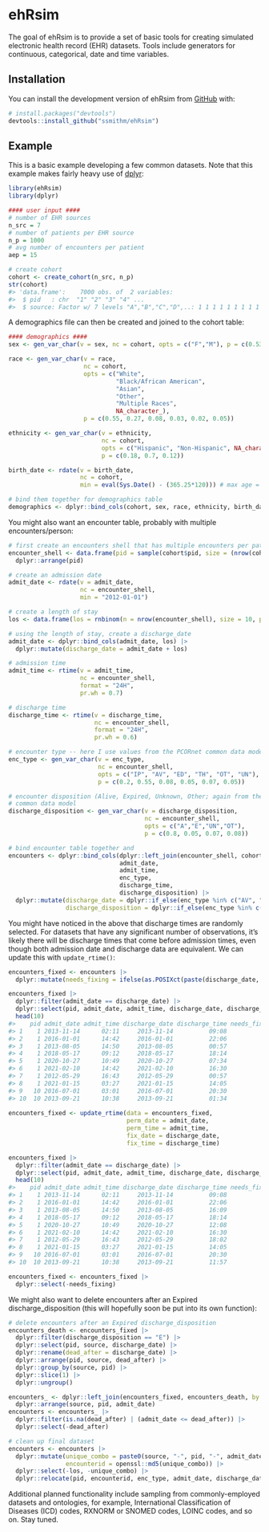 
<!-- README.md is generated from README.Rmd. Please edit that file -->

# ehRsim

<!-- badges: start -->
<!-- badges: end -->

The goal of ehRsim is to provide a set of basic tools for creating
simulated electronic health record (EHR) datasets. Tools include
generators for continuous, categorical, date and time variables.

## Installation

You can install the development version of ehRsim from
[GitHub](https://github.com/) with:

``` r
# install.packages("devtools")
devtools::install_github("ssmithm/ehRsim")
```

## Example

This is a basic example developing a few common datasets. Note that this
example makes fairly heavy use of [dplyr](https://dplyr.tidyverse.org/):

``` r
library(ehRsim)
library(dplyr)

#### user input ####
# number of EHR sources
n_src = 7
# number of patients per EHR source
n_p = 1000
# avg number of encounters per patient
aep = 15

# create cohort
cohort <- create_cohort(n_src, n_p)
str(cohort)
#> 'data.frame':    7000 obs. of  2 variables:
#>  $ pid   : chr  "1" "2" "3" "4" ...
#>  $ source: Factor w/ 7 levels "A","B","C","D",..: 1 1 1 1 1 1 1 1 1 1 ...
```

A demographics file can then be created and joined to the cohort table:

``` r
#### demographics ####
sex <- gen_var_char(v = sex, nc = cohort, opts = c("F","M"), p = c(0.53, 0.47))

race <- gen_var_char(v = race,
                     nc = cohort,
                     opts = c("White",
                              "Black/African American",
                              "Asian",
                              "Other",
                              "Multiple Races",
                              NA_character_),
                     p = c(0.55, 0.27, 0.08, 0.03, 0.02, 0.05))

ethnicity <- gen_var_char(v = ethnicity,
                          nc = cohort,
                          opts = c("Hispanic", "Non-Hispanic", NA_character_),
                          p = c(0.18, 0.7, 0.12))

birth_date <- rdate(v = birth_date,
                    nc = cohort,
                    min = eval(Sys.Date() - (365.25*120))) # max age = 120 years

# bind them together for demographics table
demographics <- dplyr::bind_cols(cohort, sex, race, ethnicity, birth_date)
```

You might also want an encounter table, probably with multiple
encounters/person:

``` r
# first create an encounters shell that has multiple encounters per patient.
encounter_shell <- data.frame(pid = sample(cohort$pid, size = (nrow(cohort) * aep), replace = TRUE)) |>
  dplyr::arrange(pid)

# create an admission date
admit_date <- rdate(v = admit_date,
                    nc = encounter_shell,
                    min = "2012-01-01")

# create a length of stay
los <- data.frame(los = rnbinom(n = nrow(encounter_shell), size = 10, prob = 0.7))

# using the length of stay, create a discharge_date
admit_date <- dplyr::bind_cols(admit_date, los) |>
  dplyr::mutate(discharge_date = admit_date + los)

# admission time
admit_time <- rtime(v = admit_time,
                    nc = encounter_shell,
                    format = "24H",
                    pr.wh = 0.7)

# discharge time
discharge_time <- rtime(v = discharge_time,
                        nc = encounter_shell,
                        format = "24H",
                        pr.wh = 0.6)

# encounter type -- here I use values from the PCORnet common data model. 
enc_type <- gen_var_char(v = enc_type,
                         nc = encounter_shell,
                         opts = c("IP", "AV", "ED", "TH", "OT", "UN"),
                         p = c(0.2, 0.55, 0.08, 0.05, 0.07, 0.05))

# encounter disposition (Alive, Expired, Unknown, Other; again from the PCORnet
# common data model
discharge_disposition <- gen_var_char(v = discharge_disposition,
                                      nc = encounter_shell,
                                      opts = c("A","E","UN","OT"),
                                      p = c(0.8, 0.05, 0.07, 0.08))

# bind encounter table together and 
encounters <- dplyr::bind_cols(dplyr::left_join(encounter_shell, cohort, by = "pid"),
                               admit_date,
                               admit_time,
                               enc_type,
                               discharge_time,
                               discharge_disposition) |>
  dplyr::mutate(discharge_date = dplyr::if_else(enc_type %in% c("AV", "TH", "ED"), admit_date, discharge_date),
                discharge_disposition = dplyr::if_else(enc_type %in% c("AV", "TH"), "A", discharge_disposition))
```

You might have noticed in the above that discharge times are randomly
selected. For datasets that have any significant number of observations,
it’s likely there will be discharge times that come before admission
times, even though both admission date and discharge data are
equivalent. We can update this with `update_rtime()`:

``` r
encounters_fixed <- encounters |>  
  dplyr::mutate(needs_fixing = ifelse(as.POSIXct(paste(discharge_date, discharge_time), format = "%Y-%m-%d %H:%M") < as.POSIXct(paste(admit_date, admit_time), format = "%Y-%m-%d %H:%M"), "x", "")) 

encounters_fixed |> 
  dplyr::filter(admit_date == discharge_date) |>
  dplyr::select(pid, admit_date, admit_time, discharge_date, discharge_time, needs_fixing) |> 
  head(10)
#>    pid admit_date admit_time discharge_date discharge_time needs_fixing
#> 1    1 2013-11-14      02:11     2013-11-14          09:08             
#> 2    1 2016-01-01      14:42     2016-01-01          22:06             
#> 3    1 2013-08-05      14:50     2013-08-05          00:57            x
#> 4    1 2018-05-17      09:12     2018-05-17          18:14             
#> 5    1 2020-10-27      10:49     2020-10-27          07:34            x
#> 6    1 2021-02-10      14:42     2021-02-10          16:30             
#> 7    1 2012-05-29      16:43     2012-05-29          00:57            x
#> 8    1 2021-01-15      03:27     2021-01-15          14:05             
#> 9   10 2016-07-01      03:01     2016-07-01          20:30             
#> 10  10 2013-09-21      10:38     2013-09-21          01:34            x
  
encounters_fixed <- update_rtime(data = encounters_fixed, 
                                 perm_date = admit_date, 
                                 perm_time = admit_time, 
                                 fix_date = discharge_date, 
                                 fix_time = discharge_time)

encounters_fixed |> 
  dplyr::filter(admit_date == discharge_date) |>
  dplyr::select(pid, admit_date, admit_time, discharge_date, discharge_time, needs_fixing) |> 
  head(10) 
#>    pid admit_date admit_time discharge_date discharge_time needs_fixing
#> 1    1 2013-11-14      02:11     2013-11-14          09:08             
#> 2    1 2016-01-01      14:42     2016-01-01          22:06             
#> 3    1 2013-08-05      14:50     2013-08-05          16:09            x
#> 4    1 2018-05-17      09:12     2018-05-17          18:14             
#> 5    1 2020-10-27      10:49     2020-10-27          12:08            x
#> 6    1 2021-02-10      14:42     2021-02-10          16:30             
#> 7    1 2012-05-29      16:43     2012-05-29          18:02            x
#> 8    1 2021-01-15      03:27     2021-01-15          14:05             
#> 9   10 2016-07-01      03:01     2016-07-01          20:30             
#> 10  10 2013-09-21      10:38     2013-09-21          11:57            x

encounters_fixed <- encounters_fixed |> 
  dplyr::select(-needs_fixing)
```

We might also want to delete encounters after an Expired
discharge_disposition (this will hopefully soon be put into its own
function):

``` r
# delete encounters after an Expired discharge_disposition
encounters_death <- encounters_fixed |>
  dplyr::filter(discharge_disposition == "E") |>
  dplyr::select(pid, source, discharge_date) |>
  dplyr::rename(dead_after = discharge_date) |>
  dplyr::arrange(pid, source, dead_after) |>
  dplyr::group_by(source, pid) |>
  dplyr::slice(1) |>
  dplyr::ungroup()

encounters_ <- dplyr::left_join(encounters_fixed, encounters_death, by = c("pid", "source")) |>
  dplyr::arrange(source, pid, admit_date)
encounters <- encounters_ |>
  dplyr::filter(is.na(dead_after) | (admit_date <= dead_after)) |>
  dplyr::select(-dead_after)

# clean up final dataset
encounters <- encounters |>
  dplyr::mutate(unique_combo = paste0(source, "-", pid, "-", admit_date),
                encounterid = openssl::md5(unique_combo)) |>
  dplyr::select(-los, -unique_combo) |>
  dplyr::relocate(pid, encounterid, enc_type, admit_date, discharge_date, discharge_disposition, source)
```

Additional planned functionality include sampling from commonly-employed
datasets and ontologies, for example, International Classification of
Diseases (ICD) codes, RXNORM or SNOMED codes, LOINC codes, and so on.
Stay tuned.
